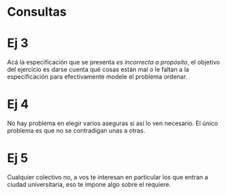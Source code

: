 # Consultas

# Ej 3
Acá la especificación que se presenta *es incorrecta a propósito*, el objetivo del ejercicio es darse cuenta qué cosas están mal o le faltan a la especificación para efectivamente modele el problema ordenar.

# Ej 4
No hay problema en elegir varios aseguras si así lo ven necesario. El único problema es que no se contradigan unas a otras.

# Ej 5
Cualquier colectivo no, a vos te interesan en particular los que entran a ciudad universitaria, eso te impone algo sobre el requiere.

